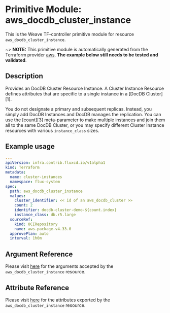
# Primitive Module: aws_docdb_cluster_instance

This is the Weave TF-controller primitive module for resource `aws_docdb_cluster_instance`.

~> **NOTE:** This primitive module is automatically generated from the Terraform provider [aws](https://registry.terraform.io/providers/hashicorp/aws/latest/docs/resources/docdb_cluster_instance). **The example below still needs to be tested and validated**.

## Description

Provides an DocDB Cluster Resource Instance. A Cluster Instance Resource defines
attributes that are specific to a single instance in a [DocDB Cluster][1].

You do not designate a primary and subsequent replicas. Instead, you simply add DocDB
Instances and DocDB manages the replication. You can use the [count][3]
meta-parameter to make multiple instances and join them all to the same DocDB
Cluster, or you may specify different Cluster Instance resources with various
`instance_class` sizes.

## Example usage

```yaml
---
apiVersion: infra.contrib.fluxcd.io/v1alpha1
kind: Terraform
metadata:
  name: cluster-instances
  namespace: flux-system
spec:
  path: aws_docdb_cluster_instance
  values:
    cluster_identifier: << id of an aws_docdb_cluster >>
    count: 2
    identifier: docdb-cluster-demo-${count.index}
    instance_class: db.r5.large
  sourceRef:
    kind: OCIRepository
    name: aws-package-v4.33.0
  approvePlan: auto
  interval: 1h0m
```

## Argument Reference

Please visit [here](https://registry.terraform.io/providers/hashicorp/aws/4.33.0/docs/resources/docdb_cluster_instance#argument-reference) for the arguments accepted by the `aws_docdb_cluster_instance` resource.

## Attribute Reference

Please visit [here](https://registry.terraform.io/providers/hashicorp/aws/4.33.0/docs/resources/docdb_cluster_instance#attributes-reference) for the attributes exported by the `aws_docdb_cluster_instance` resource.
